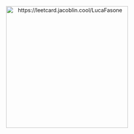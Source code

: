 
<p align="center"><img src="https://leetcard.jacoblin.cool/LucaFasone" alt="https://leetcard.jacoblin.cool/LucaFasone" width="320px" /></p>

<!--
**LucaFasone/LucaFasone** is a ✨ _special_ ✨ repository because its `README.md` (this file) appears on your GitHub profile.

Here are some ideas to get you started:

- 🔭 I’m currently working on ...
- 🌱 I’m currently learning ...
- 👯 I’m looking to collaborate on ...
- 🤔 I’m looking for help with ...
- 💬 Ask me about ...
- 📫 How to reach me: ...
- 😄 Pronouns: ...
- ⚡ Fun fact: ...
-->
